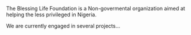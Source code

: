 The Blessing Life Foundation is a Non-govermental organization aimed at helping the less privileged in Nigeria. 

We are currently engaged in several projects...




<!---
TBLF-Nigeria/TBLF-Nigeria is a ✨ special ✨ repository because its `README.md` (this file) appears on your GitHub profile.
You can click the Preview link to take a look at your changes.
--->
